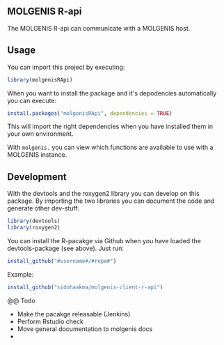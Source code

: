 ## MOLGENIS R-api

The MOLGENIS R-api can communicate with a MOLGENIS host.

## Usage

You can import this project by executing:

```r
library(molgenisRApi)
```

When you want to install the package and it's depodencies automatically you can execute:

```r
install.packages("molgenisRApi", dependencies = TRUE)
```

This will import the right dependencies when you have installed them in your own environment.

With ```molgenis.``` you can view which functions are available to use with a MOLGENIS instance.

## Development

With the devtools and the roxygen2 library you can develop on this package. By importing the two libraries you can document the code and generate other dev-stuff.

```r
library(devtools)
library(roxygen2)
```

You can install the R-pacakge via Github when you have loaded the devtools-package (see above). Just run:

```r
install_github("#username#/#repo#")
```

Example:

```r
install_github("sidohaakma/molgenis-client-r-api")
```

@@ Todo

- Make the pacakge releasable (Jenkins)
- Perform Rstudio check
- Move general documentation to molgenis docs
- 